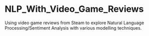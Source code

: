 # NLP_With_Video_Game_Reviews
Using video game reviews from Steam to explore Natural Language Processing/Sentiment Analysis with various modelling techniques.
